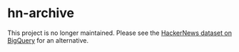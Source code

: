 # hn-archive

This project is no longer maintained. Please see the [HackerNews dataset on BigQuery](https://cloud.google.com/bigquery/public-data/hacker-news) for an alternative.
